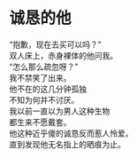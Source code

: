# 诚恳的他

“抱歉，现在去买可以吗？”
\
双人床上，赤身裸体的他问我。
\
“怎么那么疏忽呀？”
\
我不禁笑了出来。
\
他不在的这几分钟孤独
\
不知为何并不讨厌。
\
我以前一直以为男人这种生物
\
都生来不愿戴套。
\
他这种近乎傻的诚恳反而惹人怜爱。
\
直到发现他无名指上的晒痕为止。









